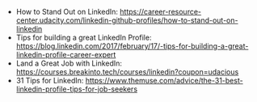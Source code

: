 * How to Stand Out on LinkedIn: https://career-resource-center.udacity.com/linkedin-github-profiles/how-to-stand-out-on-linkedin
* Tips for building a great LinkedIn Profile: https://blog.linkedin.com/2017/february/17/-tips-for-building-a-great-linkedin-profile-career-expert
* Land a Great Job with LinkedIn: https://courses.breakinto.tech/courses/linkedin?coupon=udacious
* 31 Tips for LinkedIn: https://www.themuse.com/advice/the-31-best-linkedin-profile-tips-for-job-seekers
